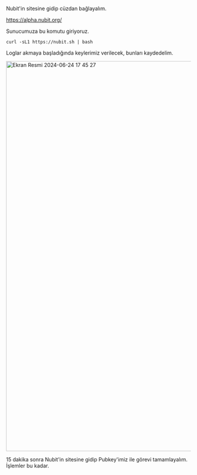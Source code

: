 

Nubit'in sitesine gidip cüzdan bağlayalım. 

https://alpha.nubit.org/

Sunucumuza bu komutu giriyoruz. 

```console
curl -sL1 https://nubit.sh | bash

```

Loglar akmaya başladığında keylerimiz verilecek, bunları kaydedelim.

<img width="1063" alt="Ekran Resmi 2024-06-24 17 45 27" src="https://github.com/kaplanbitcoin1/Nubit/assets/98455323/38838e95-f4d0-4c14-bf88-bdf8cd17c0e5">

15 dakika sonra Nubit'in sitesine gidip Pubkey'imiz ile görevi tamamlayalım. İşlemler bu kadar. 

